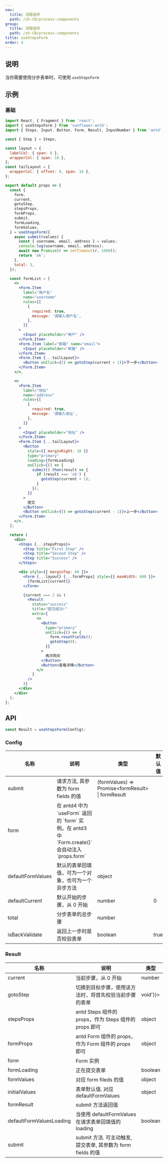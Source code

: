 ```yaml
---
nav:
  title: 流程组件
  path: /zh-CN/process-components
group:
  title: 流程组件
  path: /zh-CN/process-components
title: useStepsForm
order: 4
---
```


## 说明

当你需要使用分步表单时，可使用 `useStepsForm`

## 示例

### 基础

```jsx
import React, { Fragment } from 'react';
import { useStepsForm } from 'sunflower-antd';
import { Steps, Input, Button, Form, Result, InputNumber } from 'antd';

const { Step } = Steps;

const layout = {
  labelCol: { span: 8 },
  wrapperCol: { span: 16 },
};
const tailLayout = {
  wrapperCol: { offset: 8, span: 16 },
};

export default props => {
  const {
    form,
    current,
    gotoStep,
    stepsProps,
    formProps,
    submit,
    formLoading,
    formValues,
  } = useStepsForm({
    async submit(values) {
      const { username, email, address } = values;
      console.log(username, email, address);
      await new Promise(r => setTimeout(r, 1000));
      return 'ok';
    },
    total: 3,
  });

  const formList = [
    <>
      <Form.Item
        label="用户名"
        name="username"
        rules={[
          {
            required: true,
            message: '请输入用户名',
          },
        ]}
      >
        <Input placeholder="用户" />
      </Form.Item>
      <Form.Item label="邮箱" name="email">
        <Input placeholder="邮箱" />
      </Form.Item>
      <Form.Item {...tailLayout}>
        <Button onClick={() => gotoStep(current + 1)}>下一步</Button>
      </Form.Item>
    </>,

    <>
      <Form.Item
        label="地址"
        name="address"
        rules={[
          {
            required: true,
            message: '请输入地址',
          },
        ]}
      >
        <Input placeholder="地址" />
      </Form.Item>
      <Form.Item {...tailLayout}>
        <Button
          style={{ marginRight: 10 }}
          type="primary"
          loading={formLoading}
          onClick={() => {
            submit().then(result => {
              if (result === 'ok') {
                gotoStep(current + 1);
              }
            });
          }}
        >
          提交
        </Button>
        <Button onClick={() => gotoStep(current - 1)}>上一步</Button>
      </Form.Item>
    </>,
  ];

  return (
    <div>
      <Steps {...stepsProps}>
        <Step title="First Step" />
        <Step title="Second Step" />
        <Step title="Success" />
      </Steps>

      <div style={{ marginTop: 60 }}>
        <Form {...layout} {...formProps} style={{ maxWidth: 600 }}>
          {formList[current]}
        </Form>

        {current === 2 && (
          <Result
            status="success"
            title="提交成功!"
            extra={
              <>
                <Button
                  type="primary"
                  onClick={() => {
                    form.resetFields();
                    gotoStep(0);
                  }}
                >
                  再次购买
                </Button>
                <Button>查看详情</Button>
              </>
            }
          />
        )}
      </div>
    </div>
  );
};
```

## API

```js
const Result = useStepsForm(Config);
```

### Config

<table>
  <thead>
    <tr>
      <th>名称</th>
      <th>说明</th>
      <th>类型</th>
      <th>默认值</th>
    </tr>
  </thead>
  <tbody>
    <tr>
      <td>submit</td>
      <td>请求方法, 其参数为 form fields 的值</td>
      <td>(formValues) => Promise&lt;formResult&gt; | formResult</td>
      <td></td>
    </tr>
    <tr>
      <td>form</td>
      <td>在 antd4 中为 `useForm` 返回的 `form` 实例。在 antd3 中 `Form.create()` 会自动注入 `props.form`</td>
      <td></td>
      <td></td>
    </tr>
    <tr>
      <td>defaultFormValues</td>
      <td>默认的表单回填值，可为一个对象，也可为一个异步方法</td>
      <td>object</td>
      <td></td>
    </tr>
    <tr>
      <td>defaultCurrent</td>
      <td>默认开始的步骤，从 0 开始</td>
      <td>number</td>
      <td>0</td>
    </tr>
    <tr>
      <td>total</td>
      <td>分步表单的总步骤</td>
      <td>number</td>
      <td></td>
    </tr>
    <tr>
      <td>isBackValidate</td>
      <td>返回上一步时是否校验表单</td>
      <td>boolean</td>
      <td>true</td>
    </tr>
  </tbody>
</table>

### Result

<table>
  <thead>
    <tr>
      <th>名称</th>
      <th>说明</th>
      <th>类型</th>
    </tr>
  </thead>
  <tbody>
    <tr>
      <td>current</td>
      <td>当前步骤，从 0 开始</td>
      <td>number</td>
    </tr>
    <tr>
      <td>gotoStep</td>
      <td>切换到目标步骤，使用该方法时，将首先校验当前步骤的表单</td>
      <td dangerouslySetInnerHTML={{__html: '(step: number) => void'}}></td>
    </tr>
    <tr>
      <td>stepsProps</td>
      <td>antd Steps 组件的 props，作为 Steps 组件的 props 即可</td>
      <td>object</td>
    </tr>
    <tr>
      <td>formProps</td>
      <td>antd Form 组件的 props，作为 Form 组件的 props 即可</td>
      <td>object</td>
    </tr>
    <tr>
      <td>form</td>
      <td>Form 实例</td>
      <td></td>
    </tr>
    <tr>
      <td>formLoading</td>
      <td>正在提交表单</td>
      <td>boolean</td>
    </tr>
    <tr>
      <td>formValues</td>
      <td>对应 form fileds 的值</td>
      <td>object</td>
    </tr>
    <tr>
      <td>initialValues</td>
      <td>表单默认值. 对应 defaultFormValues</td>
      <td>object</td>
    </tr>
    <tr>
      <td>formResult</td>
      <td>submit 方法返回值</td>
      <td></td>
    </tr>
    <tr>
      <td>defaultFormValuesLoading</td>
      <td>当使用 defaultFormValues 在请求表单回填值的 loading</td>
      <td>boolean</td>
    </tr>
    <tr>
      <td>submit</td>
      <td>submit 方法. 可主动触发, 提交表单, 其参数为 form fields 的值</td>
      <td></td>
    </tr>
  </tbody>
</table>
